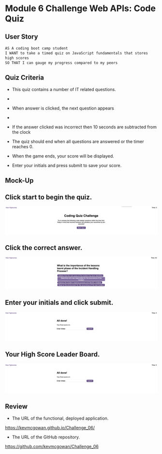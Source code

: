 # Module 6 Challenge Web APIs: Code Quiz

## User Story

```
AS A coding boot camp student
I WANT to take a timed quiz on JavaScript fundamentals that stores high scores
SO THAT I can gauge my progress compared to my peers
```

## Quiz Criteria
 
  * This quiz contains a number of IT related questions.
  * 
  * When answer is clicked, the next question appears
  * 
  * If the answer clicked was incorrect then 10 seconds are subtracted from the clock

  * The quiz should end when all questions are answered or the timer reaches 0.

  * When the game ends, your score will be displayed.
  * Enter your initials and press submit to save your score.
  
## Mock-Up

## Click start to begin the quiz. 
![Click start to begin the quiz.](/assets/images/start.png)

## Click the correct answer. 
![Click the correct answer.](/assets/images/Questions.png)

## Enter your initials and click submit. 
![Click the correct answer.](/assets/images/FinalScore.png)

## Your High Score Leader Board. 
![Your High Score Leader Board.](/assets/images/FinalScore.png)

## Review

* The URL of the functional, deployed application.

https://kevmcgowan.github.io/Challenge_06/

* The URL of the GitHub repository. 

https://github.com/kevmcgowan/Challenge_06
